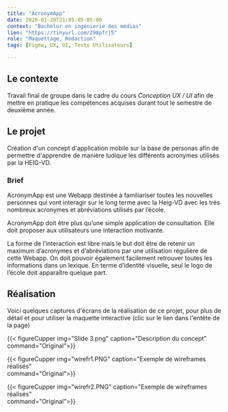 ```yaml
---
title: "AcronymApp"
date: 2020-01-20T21:05:05-05:00
context: "Bachelor en ingénierie des médias"
lien: "https://tinyurl.com/298pfrj5"
role: "Maquettage, Rédaction"
tags: [Figma, UX, UI, Tests Utilisateurs]

---
```


## Le contexte
Travail final de groupe dans le cadre du cours *Conception UX / UI* afin de mettre en pratique les compétences acquises durant tout le semestre de deuxième année.

## Le projet
Création d'un concept d'application mobile sur la base de personas afin de permettre d'apprendre de manière ludique les différents acronymes utilisés par la HEIG-VD.

### Brief 
AcronymApp est une Webapp destinée à familiariser toutes les nouvelles personnes qui vont interagir sur le long terme avec la Heig-VD avec les très nombreux acronymes et abréviations utilisés par l’école.

AcronymApp doit être plus qu’une simple application de consultation. Elle doit proposer aux utilisateurs une interaction motivante.

La forme de l’interaction est libre mais le but doit être de retenir un maximum d’acronymes et d’abréviations par une utilisation régulière de cette Webapp. On doit pouvoir également facilement retrouver toutes les informations dans un lexique. En terme d’identité visuelle, seul le logo de l’école doit apparaître quelque part. 

## Réalisation
Voici quelques captures d'écrans de la réalisation de ce projet, pour plus de détail et pour utiliser la maquette interactive (clic sur le lien dans l'entête de la page)


  {{< figureCupper
img="Slide 3.png" 
caption="Description du concept"  
command="Original">}}


  {{< figureCupper
img="wirefr1.PNG" 
caption="Exemple de wireframes réalisés"  
command="Original">}}


  {{< figureCupper
img="wirefr2.PNG" 
caption="Exemple de wireframes réalisés"  
command="Original">}}
